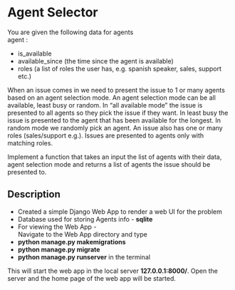 # Agent Selector
You are given the following data for agents <br>
agent :
* is_available
* available_since (the time since the agent is available)
* roles (a list of roles the user has, e.g. spanish speaker, sales, support etc.) 

When an issue comes in we need to present the issue to 1 or many agents based on an agent selection mode. An agent selection mode can be all available, least busy or random. In “all available mode” the issue is presented to all agents so they pick the issue if they want. In least busy the issue is presented to the agent that has been available for the longest. In random mode we randomly pick an agent. An issue also has one or many roles (sales/support e.g.). Issues are presented to agents only with matching roles.

Implement a function that takes an input the list of agents with their data, agent selection mode and returns a list of agents the issue should be presented to.  

## Description
* Created a simple Django Web App to render a web UI for the problem
* Database used for storing Agents info - **sqlite**
* For viewing the Web App - <br>
Navigate to the Web App directory and type 
* **python manage.py makemigrations**
* **python manage.py migrate**
* **python manage.py runserver** in the terminal <br>

This will start the web app in the local server **127.0.0.1:8000/**.
Open the server and the home page of the web app will be started.